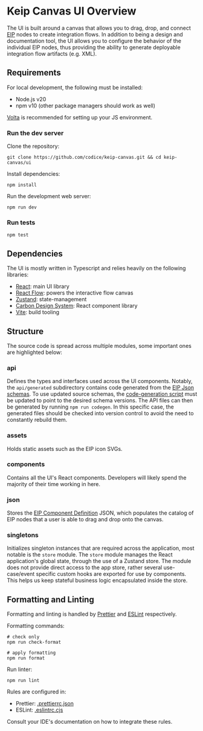 # Keip Canvas UI Overview

The UI is built around a canvas that allows you to drag, drop, and
connect [EIP](https://www.enterpriseintegrationpatterns.com/patterns/messaging/) nodes to create integration flows.
In addition to being a design and documentation tool, the UI allows you to configure the behavior of the individual EIP
nodes, thus providing the ability to generate deployable integration flow artifacts (e.g. XML).

## Requirements

For local development, the following must be installed:

- Node.js v20
- npm v10 (other package managers should work as well)

[Volta](https://volta.sh/) is recommended for setting up your JS environment.

### Run the dev server

Clone the repository:

```shell
git clone https://github.com/codice/keip-canvas.git && cd keip-canvas/ui
```

Install dependencies:

```shell
npm install
```

Run the development web server:

```shell
npm run dev
```

### Run tests

```shell
npm test
```

## Dependencies

The UI is mostly written in Typescript and relies heavily on the following libraries:

- [React](https://react.dev/): main UI library
- [React Flow](https://reactflow.dev/): powers the interactive flow canvas
- [Zustand](https://github.com/pmndrs/zustand): state-management
- [Carbon Design System](https://carbondesignsystem.com/): React component library
- [Vite](https://vite.dev/): build tooling

## Structure

The source code is spread across multiple modules, some important ones are highlighted below:

### api

Defines the types and interfaces used across the UI components. Notably, the `api/generated` subdirectory contains
code generated from the [EIP Json schemas](../schemas/README.md). To use updated source schemas,
the [code-generation script](./genApiFromSchema.js) must be updated to point to the desired schema versions.
The API files can then be generated by running `npm run codegen`.
In this specific case, the generated files should be checked into version control to avoid the need to constantly
rebuild them.

### assets

Holds static assets such as the EIP icon SVGs.

### components

Contains all the UI's React components. Developers will likely spend the majority of their time working in here.

### json

Stores the [EIP Component Definition](../schemas/model/json/eipComponentDef.schema.json) JSON, which populates the
catalog of EIP nodes that a user is able to drag and drop onto the canvas.

### singletons

Initializes singleton instances that are required across the application, most notable is the `store` module.
The `store` module manages the React application's global state, through the use of a Zustand store.
The module does not provide direct access to the app store, rather several use-case/event specific custom hooks are
exported for use by components. This helps us keep stateful business logic encapsulated inside the store.

## Formatting and Linting

Formatting and linting is handled by [Prettier](https://prettier.io/) and [ESLint](https://eslint.org/) respectively.

Formatting commands:

```shell
# check only
npm run check-format

# apply formatting
npm run format
```

Run linter:

```shell
npm run lint
```

Rules are configured in:

- Prettier: [.prettierrc.json](./.prettierrc.json)
- ESLint: [.eslintrc.cjs](./.eslintrc.cjs)

Consult your IDE's documentation on how to integrate these rules.